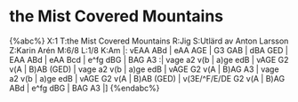 # the Mist Covered Mountains

{%abc%}
X:1
T:the Mist Covered Mountains
R:Jig
S:Utlärd av Anton Larsson
Z:Karin Arén
M:6/8
L:1/8
K:Am
|: vEAA ABd | eAA AGE | G3 GAB | dBA GED | EAA ABd |
eAA Bcd | e^fg dBG | BAG A3 :| vage a2 v(b | a)ge edB | 
vAGE G2 v(A | B)AB (GED) | vage a2 v(b | a)ge edB | vAGE G2 v(A | 
B)AG A3 | vage a2 v(b | a)ge edB | vAGE G2 v(A | B)AB (GED) | 
v(3E/^F/E/DE G2 v(A | B)AG ABd | e^fg dBG | BAG A3 |] 
{%endabc%}




